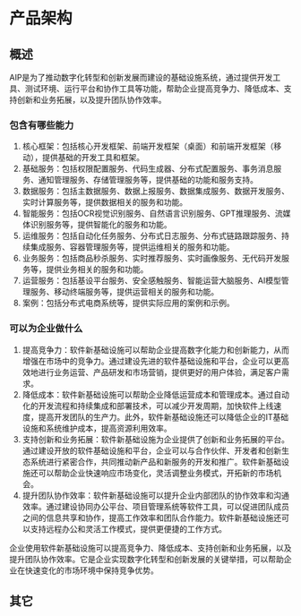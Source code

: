 # 产品架构

## 概述

AIP是为了推动数字化转型和创新发展而建设的基础设施系统，通过提供开发工具、测试环境、运行平台和协作工具等功能，帮助企业提高竞争力、降低成本、支持创新和业务拓展，以及提升团队协作效率。

<ProductPage />

### 包含有哪些能力

1. 核心框架：包括核心开发框架、前端开发框架（桌面）和前端开发框架（移动），提供基础的开发工具和框架。
2. 基础服务：包括权限配置服务、代码生成器、分布式配置服务、事务消息服务、通知管理服务、存储管理服务等，提供基础的功能和服务支持。
3. 数据服务：包括主数据服务、数据上报服务、数据集成服务、数据开发服务、实时计算服务等，提供数据相关的服务和功能。
4. 智能服务：包括OCR视觉识别服务、自然语言识别服务、GPT推理服务、流媒体识别服务等，提供智能化的服务和功能。
5. 运维服务：包括自动化任务服务、分布式日志服务、分布式链路跟踪服务、持续集成服务、容器管理服务等，提供运维相关的服务和功能。
6. 业务服务：包括商品秒杀服务、实时推荐服务、实时画像服务、无代码开发服务等，提供业务相关的服务和功能。
7. 运营服务：包括基设平台服务、安全感触服务、智能运营大脑服务、AI模型管理服务、移动终端服务等，提供运营相关的服务和功能。
8. 案例：包括分布式电商系统等，提供实际应用的案例和示例。

### 可以为企业做什么

1. 提高竞争力：软件新基础设施可以帮助企业提高数字化能力和创新能力，从而增强在市场中的竞争力。通过建设先进的软件基础设施和平台，企业可以更高效地进行业务运营、产品研发和市场营销，提供更好的用户体验，满足客户需求。
2. 降低成本：软件新基础设施可以帮助企业降低运营成本和管理成本。通过自动化的开发流程和持续集成和部署技术，可以减少开发周期，加快软件上线速度，提高开发团队的生产力。此外，软件新基础设施还可以降低企业的IT基础设施和系统维护成本，提高资源利用效率。
3. 支持创新和业务拓展：软件新基础设施为企业提供了创新和业务拓展的平台。通过建设开放的软件基础设施和平台，企业可以与合作伙伴、开发者和创新生态系统进行紧密合作，共同推动新产品和新服务的开发和推广。软件新基础设施还可以帮助企业快速响应市场变化，灵活调整业务模式，开拓新的市场机会。
4. 提升团队协作效率：软件新基础设施可以提升企业内部团队的协作效率和沟通效率。通过建设协同办公平台、项目管理系统等软件工具，可以促进团队成员之间的信息共享和协作，提高工作效率和团队合作能力。软件新基础设施还可以支持远程办公和灵活工作模式，提供更便捷的工作方式。

企业使用软件新基础设施可以提高竞争力、降低成本、支持创新和业务拓展，以及提升团队协作效率。它是企业实现数字化转型和创新发展的关键举措，可以帮助企业在快速变化的市场环境中保持竞争优势。

## 其它

